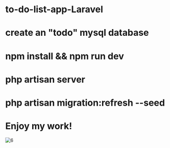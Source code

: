 # to-do-list-app-Laravel

# create an "todo" mysql database

# npm install && npm run dev

# php artisan server

# php artisan migration:refresh --seed

# Enjoy my work!

![6](https://github.com/cristianilisei96/to-do-list-app-Laravel/assets/57447097/937a56d7-aa00-4bf6-9da0-2e9957d589e6)
